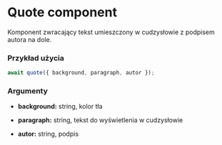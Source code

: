 # Quote component
Komponent zwracający tekst umieszczony w cudzysłowie z podpisem autora na dole.

### Przykład użycia

```javascript
await quote({ background, paragraph, autor });
```

### Argumenty

-   **background:** string, kolor tła

-   **paragraph:** string, tekst do wyświetlenia w cudzysłowie

-   **autor:** string, podpis
